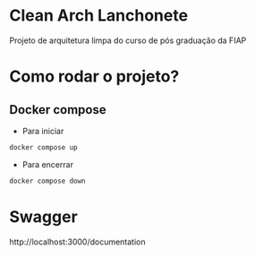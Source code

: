 # Clean Arch Lanchonete
Projeto de arquitetura limpa do curso de pós graduação da FIAP

# Como rodar o projeto?
## Docker compose
- Para iniciar
```bash
docker compose up
```
- Para encerrar
```bash
docker compose down
```

# Swagger
http://localhost:3000/documentation


